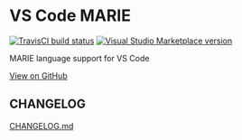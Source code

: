 # VS Code MARIE

[![TravisCI build status](https://travis-ci.com/mskelton/vscode-marie.svg?branch=master)](https://travis-ci.com/mskelton/vscode-marie)
[![Visual Studio Marketplace version](https://img.shields.io/visual-studio-marketplace/v/mskelton.marie.svg)](https://marketplace.visualstudio.com/items?itemName=mskelton.marie)

MARIE language support for VS Code

[View on GitHub](https://github.com/mskelton/vscode-marie)

## CHANGELOG

[CHANGELOG.md](CHANGELOG.md)
